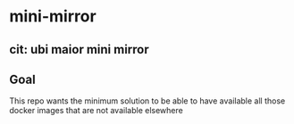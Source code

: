 # mini-mirror

## cit: ubi maior mini mirror

## Goal

This repo wants the minimum solution to be able to have available all those docker images that are not available elsewhere
